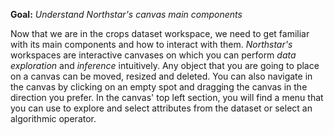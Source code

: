 
**Goal:** *Understand Northstar's canvas main components*              

Now that we are in the crops dataset workspace, we need to get familiar with its main components and how to interact with them. <em>Northstar's</em> workspaces are interactive canvases on which you can perform<em> data exploration</em> and <em>inference</em> intuitively. Any object that you are going to place on a canvas can be moved, resized and deleted. You can also navigate in the canvas by clicking on an empty spot and dragging the canvas in the direction you prefer. In the canvas' top left section, you will find a menu that you can use to explore and select attributes from the dataset or select an algorithmic operator. 

